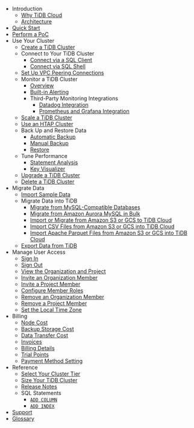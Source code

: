 <!-- markdownlint-disable MD007 -->
<!-- markdownlint-disable MD041 -->

- Introduction
  - [Why TiDB Cloud](/cloud/tidb-cloud-intro.md)
  - [Architecture](/cloud/tidb-cloud-intro.md#architecture)
- [Quick Start](/cloud/tidb-cloud-quickstart.md)
- [Perform a PoC](/cloud/tidb-cloud-poc.md)
- Use Your Cluster
  - [Create a TiDB Cluster](/cloud/create-tidb-cluster.md)
  - Connect to Your TiDB Cluster
    - [Connect via a SQL Client](/cloud/connect-to-tidb-cluster.md)
    - [Connect via SQL Shell](/cloud/connect-to-tidb-cluster.md#connect-via-sql-shell)
  - [Set Up VPC Peering Connections](/cloud/set-up-vpc-peering-connections.md)
  - Monitor a TiDB Cluster
    - [Overview](/cloud/monitor-tidb-cluster.md)
    - [Built-in Alerting](/cloud/monitor-built-in-alerting.md)
    - Third-Party Monitoring Integrations
      - [Datadog Integration](/cloud/monitor-datadog-integration.md)
      - [Prometheus and Grafana Integration](/cloud/monitor-prometheus-and-grafana-integration.md)
  - [Scale a TiDB Cluster](/cloud/scale-tidb-cluster.md)
  - [Use an HTAP Cluster](/cloud/use-htap-cluster.md)
  - Back Up and Restore Data
    - [Automatic Backup](/cloud/backup-and-restore.md)
    - [Manual Backup](/cloud/backup-and-restore.md#manual-backup)
    - [Restore](/cloud/backup-and-restore.md#restore)
  - Tune Performance
    - [Statement Analysis](/cloud/tune-performance.md)
    - [Key Visualizer](/cloud/tune-performance.md#key-visualizer)
  - [Upgrade a TiDB Cluster](/cloud/upgrade-tidb-cluster.md)
  - [Delete a TiDB Cluster](/cloud/delete-tidb-cluster.md)
- Migrate Data
  - [Import Sample Data](/cloud/import-sample-data.md)
  - Migrate Data into TiDB
    - [Migrate from MySQL-Compatible Databases](/cloud/migrate-data-into-tidb.md)
    - [Migrate from Amazon Aurora MySQL in Bulk](/cloud/migrate-from-aurora-bulk-import.md)
    - [Import or Migrate from Amazon S3 or GCS to TiDB Cloud](/cloud/migrate-from-amazon-s3-or-gcs.md)
    - [Import CSV Files from Amazon S3 or GCS into TiDB Cloud](/cloud/import-csv-files.md)
    - [Import Apache Parquet Files from Amazon S3 or GCS into TiDB Cloud](/cloud/import-parquet-files.md)
  - [Export Data from TiDB](/cloud/export-data-from-tidb-cloud.md)
- Manage User Access
  - [Sign In](/cloud/manage-user-access.md)
  - [Sign Out](/cloud/manage-user-access.md#sign-out)
  - [View the Organization and Project](/cloud/manage-user-access.md#view-the-organization-and-project)
  - [Invite an Organization Member](/cloud/manage-user-access.md#invite-an-organization-member)
  - [Invite a Project Member](/cloud/manage-user-access.md#invite-a-project-member)
  - [Configure Member Roles](/cloud/manage-user-access.md#configure-member-roles)
  - [Remove an Organization Member](/cloud/manage-user-access.md#remove-an-organization-member)
  - [Remove a Project Member](/cloud/manage-user-access.md#remove-a-project-member)
  - [Set the Local Time Zone](/cloud/manage-user-access.md#set-the-local-time-zone)
- Billing
  - [Node Cost](/cloud/tidb-cloud-billing.md)
  - [Backup Storage Cost](/cloud/tidb-cloud-billing.md#backup-storage-cost)
  - [Data Transfer Cost](/cloud/tidb-cloud-billing.md#data-transfer-cost)
  - [Invoices](/cloud/tidb-cloud-billing.md#invoices)
  - [Billing Details](/cloud/tidb-cloud-billing.md#billing-details)
  - [Trial Points](/cloud/tidb-cloud-billing.md#trial-points)
  - [Payment Method Setting](/cloud/tidb-cloud-billing.md#payment-method)
- Reference
  - [Select Your Cluster Tier](/cloud/select-cluster-tier.md)
  - [Size Your TiDB Cluster](/cloud/size-your-cluster.md)
  - [Release Notes](/cloud/cloud-release-notes.md)
  - SQL Statements
    - [`ADD COLUMN`](/common/sql-statements/sql-statement-add-column.md)
    - [`ADD INDEX`](/common/sql-statements/sql-statement-add-index.md)
- [Support](/cloud/tidb-cloud-support.md)
- [Glossary](/cloud/cloud-glossary.md)
